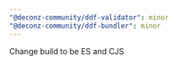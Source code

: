 ```yaml
---
"@deconz-community/ddf-validator": minor
"@deconz-community/ddf-bundler": minor
---
```


Change build to be ES and CJS
